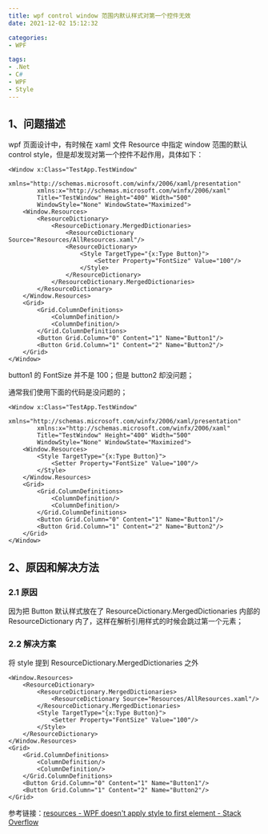 ```yaml
---
title: wpf control window 范围内默认样式对第一个控件无效
date: 2021-12-02 15:12:32

categories:
- WPF

tags:
- .Net
- C#
- WPF
- Style
---
```


## 1、问题描述

wpf 页面设计中，有时候在 xaml 文件 Resource 中指定 window 范围的默认 control style，但是却发现对第一个控件不起作用，具体如下：

<!--more-->

```xaml
<Window x:Class="TestApp.TestWindow"
        xmlns="http://schemas.microsoft.com/winfx/2006/xaml/presentation"
        xmlns:x="http://schemas.microsoft.com/winfx/2006/xaml"
        Title="TestWindow" Height="400" Width="500"
        WindowStyle="None" WindowState="Maximized">
    <Window.Resources>
        <ResourceDictionary>
            <ResourceDictionary.MergedDictionaries>
                <ResourceDictionary Source="Resources/AllResources.xaml"/>
                <ResourceDictionary>
                    <Style TargetType="{x:Type Button}">
                        <Setter Property="FontSize" Value="100"/>
                    </Style>
                </ResourceDictionary>
            </ResourceDictionary.MergedDictionaries>
        </ResourceDictionary>
    </Window.Resources>
    <Grid>
        <Grid.ColumnDefinitions>
            <ColumnDefinition/>
            <ColumnDefinition/>
        </Grid.ColumnDefinitions>
        <Button Grid.Column="0" Content="1" Name="Button1"/>
        <Button Grid.Column="1" Content="2" Name="Button2"/>
    </Grid>
</Window>
```

button1 的 FontSize 并不是 100；但是 button2 却没问题；

通常我们使用下面的代码是没问题的；

```xaml
<Window x:Class="TestApp.TestWindow"
        xmlns="http://schemas.microsoft.com/winfx/2006/xaml/presentation"
        xmlns:x="http://schemas.microsoft.com/winfx/2006/xaml"
        Title="TestWindow" Height="400" Width="500"
        WindowStyle="None" WindowState="Maximized">
    <Window.Resources>
        <Style TargetType="{x:Type Button}">
            <Setter Property="FontSize" Value="100"/>
        </Style>
    </Window.Resources>
    <Grid>
        <Grid.ColumnDefinitions>
            <ColumnDefinition/>
            <ColumnDefinition/>
        </Grid.ColumnDefinitions>
        <Button Grid.Column="0" Content="1" Name="Button1"/>
        <Button Grid.Column="1" Content="2" Name="Button2"/>
    </Grid>
</Window>
```



## 2、原因和解决方法



### 2.1 原因

因为把 Button 默认样式放在了 ResourceDictionary.MergedDictionaries 内部的ResourceDictionary 内了，这样在解析引用样式的时候会跳过第一个元素；



### 2.2 解决方案

将 style 提到 ResourceDictionary.MergedDictionaries 之外

```xaml
<Window.Resources>
    <ResourceDictionary>
        <ResourceDictionary.MergedDictionaries>
            <ResourceDictionary Source="Resources/AllResources.xaml"/>
        </ResourceDictionary.MergedDictionaries>
        <Style TargetType="{x:Type Button}">
            <Setter Property="FontSize" Value="100"/>
        </Style>
    </ResourceDictionary>
</Window.Resources>
<Grid>
    <Grid.ColumnDefinitions>
        <ColumnDefinition/>
        <ColumnDefinition/>
    </Grid.ColumnDefinitions>
    <Button Grid.Column="0" Content="1" Name="Button1"/>
    <Button Grid.Column="1" Content="2" Name="Button2"/>
</Grid>
```



参考链接：[resources - WPF doesn't apply style to first element - Stack Overflow](https://stackoverflow.com/questions/4811884/wpf-doesnt-apply-style-to-first-element)

